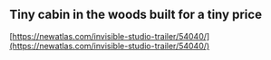 ## Tiny cabin in the woods built for a tiny price
  
  [https://newatlas.com/invisible-studio-trailer/54040/](https://newatlas.com/invisible-studio-trailer/54040/)